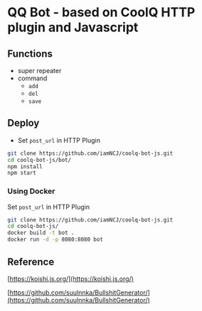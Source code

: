 # QQ Bot - based on CoolQ HTTP plugin and Javascript

## Functions

- super repeater
- command
  - `add`
  - `del`
  - `save`

## Deploy

- Set `post_url` in HTTP Plugin

```bash
git clone https://github.com/iamNCJ/coolq-bot-js.git
cd coolq-bot-js/bot/
npm install
npm start
```

### Using Docker

Set `post_url` in HTTP Plugin

```bash
git clone https://github.com/iamNCJ/coolq-bot-js.git
cd coolq-bot-js/
docker build -t bot .
docker run -d -p 8080:8080 bot
```

## Reference

[https://koishi.js.org/](https://koishi.js.org/)

[https://github.com/suulnnka/BullshitGenerator/](https://github.com/suulnnka/BullshitGenerator/)